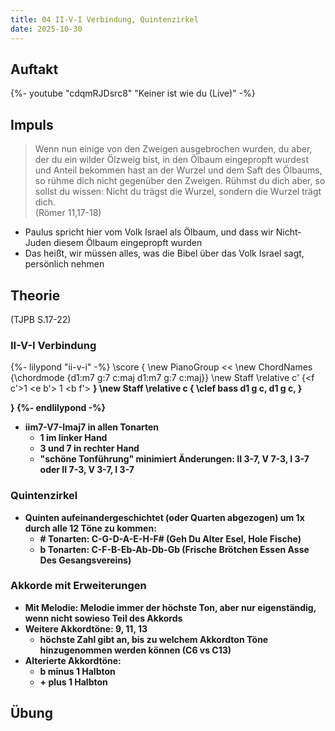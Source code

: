 ```yaml
---
title: 04 II-V-I Verbindung, Quintenzirkel
date: 2025-10-30
---
```


## Auftakt

{%- youtube "cdqmRJDsrc8" "Keiner ist wie du (Live)" -%}

## Impuls

> Wenn nun einige von den Zweigen ausgebrochen wurden, du aber, der du ein wilder Ölzweig bist, in den Ölbaum eingepropft wurdest und Anteil bekommen hast an der Wurzel und dem Saft des Ölbaums, so rühme dich nicht gegenüber den Zweigen. Rühmst du dich aber, so sollst du wissen: Nicht du trägst die Wurzel, sondern die Wurzel trägt dich.  
> (Römer 11,17-18)

- Paulus spricht hier vom Volk Israel als Ölbaum, und dass wir Nicht-Juden diesem Ölbaum eingepropft wurden
- Das heißt, wir müssen alles, was die Bibel über das Volk Israel sagt, persönlich nehmen

## Theorie

(TJPB S.17-22)

### II-V-I Verbindung

{%- lilypond "ii-v-i" -%}
\score {
  \new PianoGroup <<
    \new ChordNames {\chordmode {d1:m7 g:7 c:maj d1:m7 g:7 c:maj}}
    \new Staff \relative c' {<f c'>1 <f b> <e b'> <c f>1 <b f'> <b e>}
    \new Staff \relative c {
      \clef bass
      d1 g c, d1 g c,
    }
  >>
}
{%- endlilypond -%}

- iim7-V7-Imaj7 in allen Tonarten
    - 1 im linker Hand
    - 3 und 7 in rechter Hand
    - "schöne Tonführung" minimiert Änderungen: II 3-7, V 7-3, I 3-7 oder II 7-3, V 3-7, I 3-7

### Quintenzirkel

- Quinten aufeinandergeschichtet (oder Quarten abgezogen) um 1x durch alle 12 Töne zu kommen:
    - \# Tonarten: C-G-D-A-E-H-F# (Geh Du Alter Esel, Hole Fische)
    - b Tonarten: C-F-B-Eb-Ab-Db-Gb (Frische Brötchen Essen Asse Des Gesangsvereins)

### Akkorde mit Erweiterungen

- Mit Melodie: Melodie immer der höchste Ton, aber nur eigenständig, wenn nicht sowieso Teil des Akkords
- Weitere Akkordtöne: 9, 11, 13
    - höchste Zahl gibt an, bis zu welchem Akkordton Töne hinzugenommen werden können (C6 vs C13)
- Alterierte Akkordtöne:
    - b minus 1 Halbton
    - \+ plus 1 Halbton

## Übung
